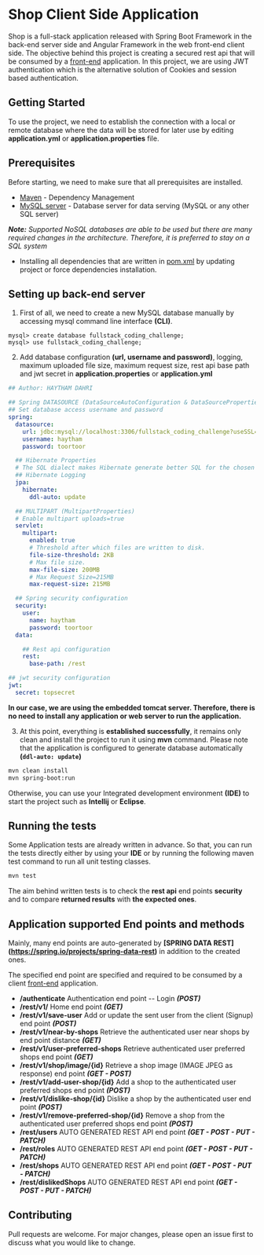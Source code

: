 # Shop Client Side Application

Shop is a full-stack application released with Spring Boot Framework in the back-end server side and Angular Framework in the web front-end client side.
The objective behind this project is creating a secured rest api that will be consumed by a [front-end](https://github.com/haythamdahri/full-stack-coding-challenge-front-end) application.
In this project, we are using JWT authentication which is the alternative solution of Cookies and session based authentication.

## Getting Started
To use the project, we need to establish the connection with a local or remote database where the data will be stored for later use by editing **application.yml** or **application.properties** file.

## Prerequisites
Before starting, we need to make sure that all prerequisites are installed.
 - [Maven](https://maven.apache.org/) - Dependency Management
 - [MySQL server](https://dev.mysql.com/downloads/mysql/) - Database server for data serving (MySQL or any other SQL server)

***Note:*** *Supported NoSQL databases are able to be used but there are many required changes in the architecture. Therefore, it is preferred to stay on a SQL system*

 - Installing all dependencies that are written in [pom.xml](https://github.com/haythamdahri/full-stack-coding-challenge-back-end/blob/master/pom.xml) by updating project or force dependencies installation.

## Setting up back-end server

1. First of all, we need to create a new MySQL database manually by accessing mysql command line interface **(CLI)**.
```mysql
mysql> create database fullstack_coding_challenge;
mysql> use fullstack_coding_challenge;
```
2. Add database configuration **(url, username and password)**, logging,  maximum uploaded file size, maximum request size, rest api base path and jwt secret in **application.properties** or **application.yml**
```yaml
## Author: HAYTHAM DAHRI

## Spring DATASOURCE (DataSourceAutoConfiguration & DataSourceProperties)
## Set database access username and password
spring:
  datasource:
    url: jdbc:mysql://localhost:3306/fullstack_coding_challenge?useSSL=false
    username: haytham
    password: toortoor

  ## Hibernate Properties
  # The SQL dialect makes Hibernate generate better SQL for the chosen database ddl-auto = update
  ## Hibernate Logging
  jpa:
    hibernate:
      ddl-auto: update

  ## MULTIPART (MultipartProperties)
  # Enable multipart uploads=true
  servlet:
    multipart:
      enabled: true
      # Threshold after which files are written to disk.
      file-size-threshold: 2KB
      # Max file size.
      max-file-size: 200MB
      # Max Request Size=215MB
      max-request-size: 215MB

  ## Spring security configuration
  security:
    user:
      name: haytham
      password: toortoor
  data:

    ## Rest api configuration
    rest:
      base-path: /rest

## jwt security configuration
jwt:
  secret: topsecret
```
**In our case, we are using the embedded tomcat server. Therefore, there is no need to install any application or web server to run the application.**

3. At this point, everything is **established successfully**, it remains only clean and install the project to run it using **mvn** command.
Please note that the application is configured to generate database automatically **(```ddl-auto: update```)**
```bash
mvn clean install
mvn spring-boot:run
```
Otherwise, you can use your Integrated development environment **(IDE)** to start the project such as **Intellij** or **Eclipse**. 

## Running the tests
Some Application tests are already written in advance. So that, you can run the tests directly either by using your **IDE** or by running the following maven test command to run all unit testing classes.
```bash
mvn test
```
The aim behind written tests is to check the **rest api** end points **security** and to compare **returned results** with **the expected ones**. 

## Application supported End points and methods
Mainly, many end points are auto-generated by **[SPRING DATA REST] (https://spring.io/projects/spring-data-rest)** in addition to the created ones.

The specified end point are specified and required to be consumed by a client [front-end](https://github.com/haythamdahri/full-stack-coding-challenge-front-end) application.
 - **/authenticate** Authentication end point -- Login ***(POST)***
 - **/rest/v1/** Home end point ***(GET)***
 - **/rest/v1/save-user** Add or update the sent user from the client (Signup) end point ***(POST)***
 - **/rest/v1/near-by-shops** Retrieve the authenticated user near shops by end point distance ***(GET)***
 - **/rest/v1/user-preferred-shops** Retrieve authenticated user preferred shops end point ***(GET)***
 - **/rest/v1/shop/image/{id}** Retrieve a shop image (IMAGE JPEG as response) end point ***(GET - POST)***
 - **/rest/v1/add-user-shop/{id}** Add a shop to the authenticated user preferred shops end point ***(POST)***
 - **/rest/v1/dislike-shop/{id}** Dislike a shop by the authenticated user end point ***(POST)***
 - **/rest/v1/remove-preferred-shop/{id}** Remove a shop from the authenticated user preferred shops end point ***(POST)***
 - **/rest/users** AUTO GENERATED REST API end point ***(GET - POST - PUT - PATCH)***
 - **/rest/roles** AUTO GENERATED REST API end point ***(GET - POST - PUT - PATCH)***
 - **/rest/shops** AUTO GENERATED REST API end point ***(GET - POST - PUT - PATCH)***
 - **/rest/dislikedShops** AUTO GENERATED REST API end point ***(GET - POST - PUT - PATCH)***

## Contributing
Pull requests are welcome. For major changes, please open an issue first to discuss what you would like to change.
